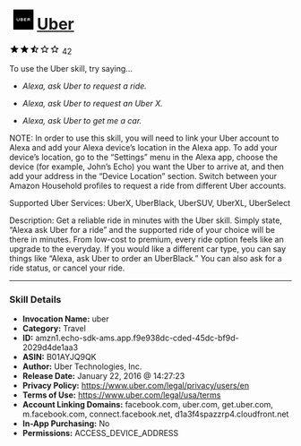 # &nbsp;<img src="skill_icon" alt="Uber icon" width="36"> [Uber](http://alexa.amazon.com/#skills/amzn1.echo-sdk-ams.app.f9e938dc-cded-45dc-bf9d-2029d4de1aa3)
![2.4 stars](../../images/ic_star_black_18dp_1x.png)![2.4 stars](../../images/ic_star_black_18dp_1x.png)![2.4 stars](../../images/ic_star_half_black_18dp_1x.png)![2.4 stars](../../images/ic_star_border_black_18dp_1x.png)![2.4 stars](../../images/ic_star_border_black_18dp_1x.png) 42

To use the Uber skill, try saying...

* *Alexa, ask Uber to request a ride.*

* *Alexa, ask Uber to request an Uber X.*

* *Alexa, ask Uber to get me a car.*

NOTE: In order to use this skill, you will need to link your Uber account to Alexa and add your Alexa device’s location in the Alexa app. To add your device’s location, go to the “Settings” menu in the Alexa app, choose the device (for example, John’s Echo) you want the Uber to arrive at, and then add your address in the “Device Location” section.
Switch between your Amazon Household profiles to request a ride from different Uber accounts.

Supported Uber Services: UberX, UberBlack, UberSUV, UberXL, UberSelect

Description: Get a reliable ride in minutes with the Uber skill.
Simply state, “Alexa ask Uber for a ride” and the supported ride of your choice will be there in minutes.
From low-cost to premium, every ride option feels like an upgrade to the everyday.
If you would like a different car type, you can say things like “Alexa, ask Uber to order an UberBlack.” 
You can also ask for a ride status, or cancel your ride.

***

### Skill Details

* **Invocation Name:** uber
* **Category:** Travel
* **ID:** amzn1.echo-sdk-ams.app.f9e938dc-cded-45dc-bf9d-2029d4de1aa3
* **ASIN:** B01AYJQ9QK
* **Author:** Uber Technologies, Inc.
* **Release Date:** January 22, 2016 @ 14:27:23
* **Privacy Policy:** https://www.uber.com/legal/privacy/users/en
* **Terms of Use:** https://www.uber.com/legal/usa/terms
* **Account Linking Domains:** facebook.com, uber.com, get.uber.com, m.facebook.com, connect.facebook.net, d1a3f4spazzrp4.cloudfront.net
* **In-App Purchasing:** No
* **Permissions:** ACCESS_DEVICE_ADDRESS
